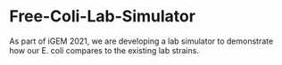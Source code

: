 # Free-Coli-Lab-Simulator

As part of iGEM 2021, we are developing a lab simulator to demonstrate how our E. coli compares to the existing lab strains.
